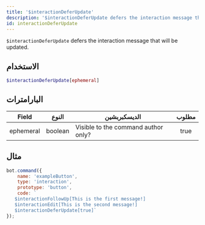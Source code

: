 ```yaml
---
title: '$interactionDeferUpdate'
description: '$interactionDeferUpdate defers the interaction message that will be updated.'
id: interactionDeferUpdate
---
```


`$interactionDeferUpdate` defers the interaction message that will be updated.

## الاستخدام

```php
$interactionDeferUpdate[ephemeral]
```

## البارامترات

| Field     | النوع   | الديسكبربشين                        | مطلوب |
| --------- | ------- | ----------------------------------- |:-----:|
| ephemeral | boolean | Visible to the command author only? | true  |

## مثال

```javascript
bot.command({
    name: 'exampleButton',
    type: 'interaction',
    prototype: 'button',
    code: ` 
   $interactionFollowUp[This is the first message!]
   $interactionEdit[This is the second message!]
   $interactionDeferUpdate[true]`
});
```